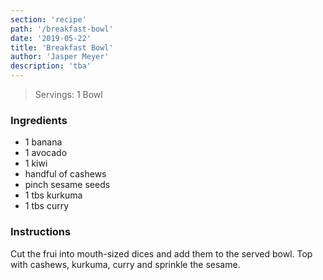 ```yaml
---
section: 'recipe'
path: '/breakfast-bowl'
date: '2019-05-22'
title: 'Breakfast Bowl'
author: 'Jasper Meyer'
description: 'tba'
---
```


> Servings: 1 Bowl

### Ingredients

- 1 banana
- 1 avocado
- 1 kiwi
- handful of cashews
- pinch sesame seeds
- 1 tbs kurkuma
- 1 tbs curry

### Instructions

Cut the frui into mouth-sized dices and add them to the served bowl. Top with cashews, kurkuma, curry and sprinkle the sesame.
